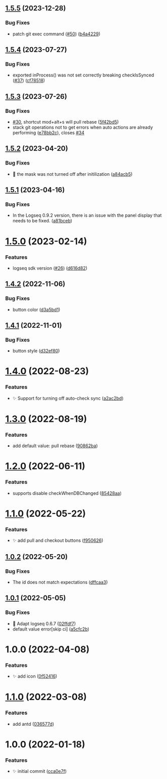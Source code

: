 ## [1.5.5](https://github.com/haydenull/logseq-plugin-git/compare/v1.5.4...v1.5.5) (2023-12-28)


### Bug Fixes

* patch git exec command ([#50](https://github.com/haydenull/logseq-plugin-git/issues/50)) ([b4a4229](https://github.com/haydenull/logseq-plugin-git/commit/b4a422930288ff32cf2ff2fd23a71f0ca862b606))

## [1.5.4](https://github.com/haydenull/logseq-plugin-git/compare/v1.5.3...v1.5.4) (2023-07-27)


### Bug Fixes

* exported inProcess() was not set correctly breaking checkIsSynced ([#37](https://github.com/haydenull/logseq-plugin-git/issues/37)) ([cf78518](https://github.com/haydenull/logseq-plugin-git/commit/cf785180e4f68e589a153b71056a2fe1163fade6))

## [1.5.3](https://github.com/haydenull/logseq-plugin-git/compare/v1.5.2...v1.5.3) (2023-07-26)


### Bug Fixes

* [#30](https://github.com/haydenull/logseq-plugin-git/issues/30), shortcut mod+alt+s will pull rebase ([5f42bd5](https://github.com/haydenull/logseq-plugin-git/commit/5f42bd5674cdcdff6ae60e789ddf9bc66223ed38))
* stack git operations not to get errors when auto actions are already performing ([e78bb2c](https://github.com/haydenull/logseq-plugin-git/commit/e78bb2c185787e731cb7b1af07487b6901389396)), closes [#34](https://github.com/haydenull/logseq-plugin-git/issues/34)

## [1.5.2](https://github.com/haydenull/logseq-plugin-git/compare/v1.5.1...v1.5.2) (2023-04-20)


### Bug Fixes

* :bug: the mask was not turned off after initilization ([a84acb5](https://github.com/haydenull/logseq-plugin-git/commit/a84acb5a7133da1f0693c15112ab5c903f0a1774))

## [1.5.1](https://github.com/haydenull/logseq-plugin-git/compare/v1.5.0...v1.5.1) (2023-04-16)


### Bug Fixes

* In the Logseq 0.9.2 version, there is an issue with the panel display that needs to be fixed. ([a81bceb](https://github.com/haydenull/logseq-plugin-git/commit/a81bceb10996a6e3d3901fe1f1fef63d6d1c4052))

# [1.5.0](https://github.com/haydenull/logseq-plugin-git/compare/v1.4.2...v1.5.0) (2023-02-14)


### Features

* logseq sdk version ([#26](https://github.com/haydenull/logseq-plugin-git/issues/26)) ([d616d82](https://github.com/haydenull/logseq-plugin-git/commit/d616d820df800809cdc37e718fa0a43ff380498b))

## [1.4.2](https://github.com/haydenull/logseq-plugin-git/compare/v1.4.1...v1.4.2) (2022-11-06)


### Bug Fixes

* button color ([d3a5bd1](https://github.com/haydenull/logseq-plugin-git/commit/d3a5bd169ee74634983c04f160677a9f34f8971e))

## [1.4.1](https://github.com/haydenull/logseq-plugin-git/compare/v1.4.0...v1.4.1) (2022-11-01)


### Bug Fixes

* button style ([d32ef80](https://github.com/haydenull/logseq-plugin-git/commit/d32ef80c2105b3d7fb14da9b813c2eb29b7d3045))

# [1.4.0](https://github.com/haydenull/logseq-plugin-git/compare/v1.3.0...v1.4.0) (2022-08-23)


### Features

* ✨ Support for turning off auto-check sync ([a2ac2bd](https://github.com/haydenull/logseq-plugin-git/commit/a2ac2bd44cd9685c15827bdb82bdec6c18139823))

# [1.3.0](https://github.com/haydenull/logseq-plugin-git/compare/v1.2.0...v1.3.0) (2022-08-19)


### Features

* add default value: pull rebase ([90862ba](https://github.com/haydenull/logseq-plugin-git/commit/90862ba1d2d0d258c6d7b7a58f552fb0187f2df9))

# [1.2.0](https://github.com/haydenull/logseq-plugin-git/compare/v1.1.0...v1.2.0) (2022-06-11)


### Features

* supports disable checkWhenDBChanged ([85428aa](https://github.com/haydenull/logseq-plugin-git/commit/85428aa217361a797f64c5eadd8a008e39cb49b2))

# [1.1.0](https://github.com/haydenull/logseq-plugin-git/compare/v1.0.2...v1.1.0) (2022-05-22)


### Features

* ✨ add pull and checkout buttons ([f950626](https://github.com/haydenull/logseq-plugin-git/commit/f950626e2a3776c805a96267bbd37ba7a7eae9da))

## [1.0.2](https://github.com/haydenull/logseq-plugin-git/compare/v1.0.1...v1.0.2) (2022-05-20)


### Bug Fixes

* The id does not match expectations ([dffcaa3](https://github.com/haydenull/logseq-plugin-git/commit/dffcaa3b71086bad022350494c841bed7576d9c3))

## [1.0.1](https://github.com/haydenull/logseq-plugin-git/compare/v1.0.0...v1.0.1) (2022-05-05)


### Bug Fixes

* 🐛 Adapt logseq 0.6.7 ([02ffdf7](https://github.com/haydenull/logseq-plugin-git/commit/02ffdf70d493f0adc70d95d4847a7bb6ed6751b7))
* default value error[skip ci] ([a5cfc2b](https://github.com/haydenull/logseq-plugin-git/commit/a5cfc2b9184119f820946fcb0d33f5e5dc098e5d))

# 1.0.0 (2022-04-08)


### Features

* ✨ add icon ([0f52416](https://github.com/haydenull/logseq-plugin-git/commit/0f52416ef8594525fb2fb527bc05c98fa327e308))

# [1.1.0](https://github.com/haydenull/logseq-plugin-git/compare/v1.0.0...v1.1.0) (2022-03-08)


### Features

* add antd ([036577d](https://github.com/haydenull/logseq-plugin-git/commit/036577dc529db4e4a5964c287a55d112bae654bc))

# 1.0.0 (2022-01-18)


### Features

* ✨ initial commit ([cca0e7f](https://github.com/haydenull/logseq-plugin-git/commit/cca0e7fcba33830eaf534fd9ca6b867b57147de4))
